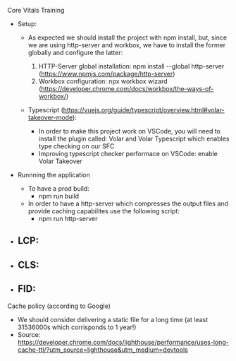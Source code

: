 Core Vitals Training

- Setup:

  - As expected we should install the project with npm install, but, since we are using http-server and workbox, we have to install the former globally and
    configure the latter:

    1. HTTP-Server global installation: npm install --global http-server (https://www.npmjs.com/package/http-server)
    2. Workbox configuration: npx workbox wizard (https://developer.chrome.com/docs/workbox/the-ways-of-workbox/)

  - Typescript (https://vuejs.org/guide/typescript/overview.html#volar-takeover-mode):
    - In order to make this project work on VSCode, you will need to install the plugin called: Volar and Volar Typescript which enables type checking on our SFC
    - Improving typescript checker performace on VSCode: enable Volar Takeover

- Runnning the application

  - To have a prod build:
    - npm run build
  - In order to have a http-server which compresses the output files and provide caching capabilites use the following script:
    - npm run http-server

- ## LCP:
- ## CLS:
- ## FID:

Cache policy (according to Google)

- We should consider delivering a static file for a long time (at least 31536000s which corrisponds to 1 year!)
- Source: https://developer.chrome.com/docs/lighthouse/performance/uses-long-cache-ttl/?utm_source=lighthouse&utm_medium=devtools
